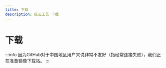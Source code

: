 ```yaml
---
title: 下载
description: 红石工艺 下载
---
```

# 下载

:::info
因为GitHub对于中国地区用户来说非常不友好（指经常连接失败），我们正在准备镜像下载站。
:::
